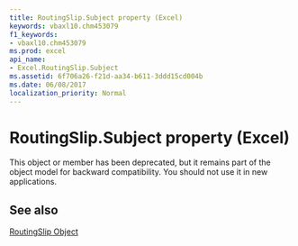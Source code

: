 ```yaml
---
title: RoutingSlip.Subject property (Excel)
keywords: vbaxl10.chm453079
f1_keywords:
- vbaxl10.chm453079
ms.prod: excel
api_name:
- Excel.RoutingSlip.Subject
ms.assetid: 6f706a26-f21d-aa34-b611-3ddd15cd004b
ms.date: 06/08/2017
localization_priority: Normal
---
```



# RoutingSlip.Subject property (Excel)

This object or member has been deprecated, but it remains part of the object model for backward compatibility. You should not use it in new applications.


## See also


[RoutingSlip Object](Excel.RoutingSlip.md)

